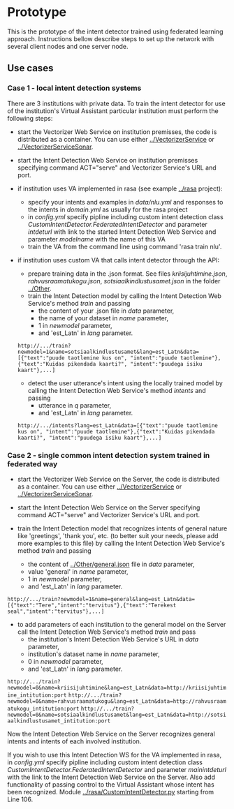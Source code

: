 # Prototype
This is the prototype of the intent detector trained using federated learning approach. Instructions bellow describe steps to set up the network with several client nodes and one server node.

## Use cases

### Case 1 - local intent detection systems

There are 3 institutions with private data. To train the intent detector for use of the institution's Virtual Assistant particular institution must perform the following steps:

- start the Vectorizer Web Service on institution premisses, the code is distributed as a container. You can use either [../VectorizerService](../VectorizerService) or [../VectorizerServiceSonar](../VectorizerServiceSonar).
- start the Intent Detection Web Service on institution premisses specifying command ACT="serve" and Vectorizer Service's URL and port.

- if institution uses VA implemented in rasa (see example [../rasa](../rasa) project):
    - specify your intents and examples in *data/nlu.yml* and responses to the intents in *domain.yml* as usually for the rasa project
	- in *config.yml* specify pipline including custom intent detection class *CustomIntentDetector.FederatedIntentDetector* and parameter *intdeturl* with link to the started Intent Detection Web Service and parameter *modelname* with the name of this VA
	- train the VA from the command line using command 'rasa train nlu'. 
	
- if institution uses custom VA that calls intent detector through the API:
    - prepare training data in the .json format. See files *kriisijuhtimine.json*, *rahvusraamatukogu.json*, *sotsiaalkindlustusamet.json* in the folder [../Other](../Other).
	- train the Intent Detection model by calling the Intent Detection Web Service's method *train* and passing
	    - the content of your .json file in *data* parameter,
		- the name of your dataset in *name* parameter,
		- 1 in *newmodel* parameter,
		- and 'est_Latn' in *lang* parameter.
		
	`http://.../train?newmodel=1&name=sotsiaalkindlustusamet&lang=est_Latn&data=[{"text":"puude taotlemine kus on", "intent":"puude taotlemine"},{"text":"Kuidas pikendada kaarti?", "intent":"puudega isiku kaart"},...]`

	- detect the user utterance's intent using the locally trained model by calling the Intent Detection Web Service's method *intents* and passing
	    - utterance in *q* parameter,
		- and 'est_Latn' in *lang* parameter.
		
	`http://.../intents?lang=est_Latn&data=[{"text":"puude taotlemine kus on", "intent":"puude taotlemine"},{"text":"Kuidas pikendada kaarti?", "intent":"puudega isiku kaart"},...]`


### Case 2 - single common intent detection system trained in federated way

- start the Vectorizer Web Service on the Server, the code is distributed as a container. You can use either [../VectorizerService](../VectorizerService) or [../VectorizerServiceSonar](../VectorizerServiceSonar).
- start the Intent Detection Web Service on the Server specifying command ACT="serve" and Vectorizer Service's URL and port.

- train the Intent Detection model that recognizes intents of general nature like 'greetings', 'thank you', etc. (to better suit your needs, please add more examples to this file) by calling the Intent Detection Web Service's method *train* and passing
	- the content of [../Other/general.json](../general.json) file in *data* parameter,
	- value 'general' in *name* parameter,
    - 1 in *newmodel* parameter,
	- and 'est_Latn' in *lang* parameter.

`http://.../train?newmodel=1&name=general&lang=est_Latn&data=[{"text":"Tere","intent":"tervitus"},{"text":"Terekest seal","intent":"tervitus"},...]`

- to add parameters of each institution to the general model on the Server call the Intent Detection Web Service's method *train* and pass
	- the institution's  Intent Detection Web Service's URL in *data* parameter,
	- institution's dataset name in *name* parameter,
    - 0 in *newmodel* parameter,
	- and 'est_Latn' in *lang* parameter.
	
`http://.../train?newmodel=0&name=kriisijuhtimine&lang=est_Latn&data=http://kriisijuhtimine_intitution:port`
`http://.../train?newmodel=0&name=rahvusraamatukogu&lang=est_Latn&data=http://rahvusraamatukogu_intitution:port`
`http://.../train?newmodel=0&name=sotsiaalkindlustusamet&lang=est_Latn&data=http://sotsiaalkindlustusamet_intitution:port`

Now the Intent Detection Web Service on the Server recognizes general intents and intents of each involved institution.

If you wish to use this Intent Detection WS for the VA implemented in rasa, in *config.yml* specify pipline including custom intent detection class *CustomIntentDetector.FederatedIntentDetector* and parameter *mainintdeturl* with the link to the Intent Detection Web Service on the Server. Also add functionality of passing control to the Virtual Assistant whose intent has been recognized. Module [../rasa/CustomIntentDetector.py](../rasa/CustomIntentDetector.py) starting from Line 106.